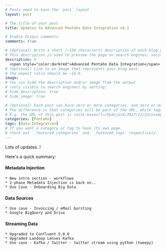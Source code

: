 ```yaml
---
# Posts need to have the `post` layout
layout: post

# The title of your post
title: Updates to Advanced Pentaho Data Integration v8.1

# Enable Disqus comments
comments: true

# (Optional) Write a short (~150 characters) description of each blog post.
# This description is used to preview the page on search engines, social media, etc.
description: >
  <span style="color:darkred">Advanced Pentaho Data Integration</span> is updated...
# (Optional) Link to an image that represents your blog post.
# The aspect ratio should be ~16:9.
image:
# You can hide the description and/or image from the output
# (only visible to search engines) by setting:
# hide_description: true
# hide_image: true

# (Optional) Each post can have zero or more categories, and zero or more tags.
# The difference is that categories will be part of the URL, while tags will not.
# E.g. the URL of this post is <site.baseurl>/hydejack/2017/11/23/example-content/
categories: [Pentaho]
tags: [Data-Integration]
# If you want a category or tag to have its own page,
# check out `_featured_categories` and `_featured_tags` respectively.
---
```

  Lots of updates..!
  
  Here's a quick summary:
  
  #### Metadata Injection
  ```
  * New intro section - workflows
  * 2-phase Metadata Injection is back on..
  * Use Case - Onboarding Big Data
  ```

  #### Data Sources
  ```
  * Use case - Invoicing / eMail bursting
  * Google BigQuery and Drive
  ```
  
  #### Streaming Data
  ```
  * Upgraded to Confluent 5.0.0
  * Upgraded Landoop Lenses Kafka
  * Use case - Kafka / Twitter - twitter stream using python (tweepy)
  ```

  
  
  


  